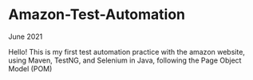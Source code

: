 # Amazon-Test-Automation

June 2021

Hello! This is my first test automation practice with the amazon website, using Maven, TestNG, and Selenium in Java, following the Page Object Model (POM)
